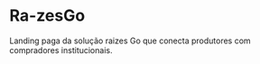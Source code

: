 # Ra-zesGo
Landing paga da solução raizes Go que conecta produtores com compradores institucionais.
